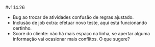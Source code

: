 #v1.14.26

- Bug ao trocar de atividades confusão de regras ajustado.
- Inclusão de job extra: efetuar novo teste, aqui está funcionando certinho.
- Score do cliente: não há mais espaço na linha, se apertar alguma informação vai ocasionar mais conflitos. O que sugere? 
